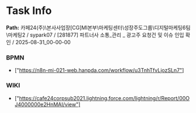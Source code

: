 # Task Info

**Path:** 카페24(주)\본사사업장\[CG]MI본부\마케팅센터\성장주도그룹\디지털마케팅6팀\마케팅2 / sypark07 / [281877] 파트너사 소통_관리 _ 광고주 요청건 및 이슈 인입 확인 / 2025-08-31_00-00-00

### BPMN
- ["https://n8n-mi-021-web.hanpda.com/workflow/u3TnhTfvLjozSLn7"]

### WIKI
- ["https://cafe24corpsub2021.lightning.force.com/lightning/r/Report/00OJ4000000e2HnMAI/view"]

